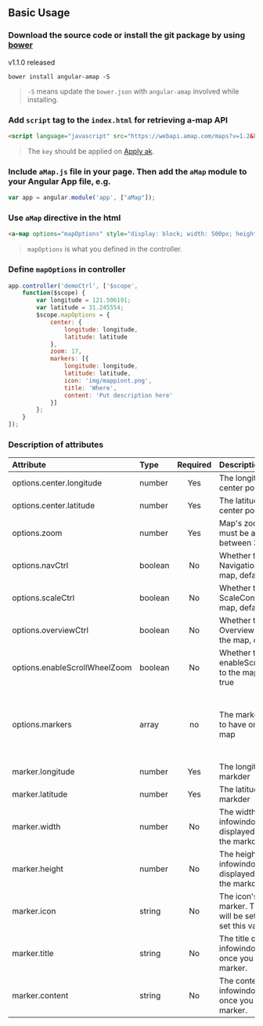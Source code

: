 ## Basic Usage


### Download the source code or install the git package by using [bower](http://bower.io/)

v1.1.0 released

```shell
bower install angular-amap -S
```
> `-S` means update the `bower.json` with `angular-amap` involved while installing.

### Add `script` tag to the `index.html` for retrieving a-map API

``` html
<script language="javascript" src="https://webapi.amap.com/maps?v=1.2&key={key}"></script>
```
> The `key` should be applied on [Apply ak](http://api.amap.com/key/).

### Include `aMap.js` file in your page. Then add the `aMap` module to your Angular App file, e.g.

```JavaScript
var app = angular.module('app', ["aMap"]);
```

### Use `aMap` directive in the html

```html
<a-map options="mapOptions" style="display: block; width: 500px; height: 400px;"></a-map>
```
> `mapOptions` is what you defined in the controller.

### Define `mapOptions` in controller

```JavaScript
app.controller('demoCtrl', ['$scope',
    function($scope) {
        var longitude = 121.506191;
        var latitude = 31.245554;
        $scope.mapOptions = {
            center: {
                longitude: longitude,
                latitude: latitude
            },
            zoom: 17,
            markers: [{
                longitude: longitude,
                latitude: latitude,
                icon: 'img/mappiont.png',
                title: 'Where',
                content: 'Put description here'
            }]
        };
    }
]);
```

### Description of attributes

| Attribute        | Type           | Required  | Description | Example  |
| :------------- |:-------------| :-----:| :-----| :-----|
| options.center.longitude | number | Yes | The longitude of the center point | 121.506191 |
| options.center.latitude | number | Yes | The latitude of the center point | 31.245554 |
| options.zoom | number | Yes | Map's zoom level. This must be a number between 3 and 19 | 9 |
| options.navCtrl | boolean | No | Whether to add a NavigationControl to the map, default to true | false |
| options.scaleCtrl | boolean | No | Whether to add a ScaleControl to the map, default to true | false |
| options.overviewCtrl | boolean | No | Whether to add a OverviewMapControl to the map, default to true | false |
| options.enableScrollWheelZoom | boolean | No | Whether to enableScrollWheelZoom to the map, default to true | false
| options.markers | array | no | The markers you'd like to have on the displayed map | [{longitude: longitude,latitude: latitude,icon: 'img/mappiont.png',width: 49,height: 60,title: 'Where',content: 'Put description here'}] |
| marker.longitude | number | Yes | The longitude of the the markder | 121.506191 |
| marker.latitude | number | Yes | The latitude of the the markder | 31.245554 |
| marker.width | number | No | The width of the the infowindow which displayed while clicking the markder | 300 |
| marker.height | number | No | The height of the the infowindow which displayed while clicking the markder | 300 |
| marker.icon | string | No | The icon's url for the marker. The default icon will be set if you haven't set this value. | 'img/mappiont.png' |
| marker.title | string | No | The title on the infowindow displayed once you click the marker. | 'hello' |
| marker.content | string | No | The content on the infowindow displayed once you click the marker. | 'hello world' |
